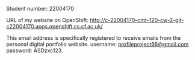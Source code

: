 Student number: 22004170

URL of my website on OpenShift:
http://c-22004170-cmt-120-cw-2-git-c22004170.apps.openshift.cs.cf.ac.uk/

This email address is specifically registered to receive emails from the personal digital portfolio website.
username: profileproject66@gmail.com
password: ASDzxc123.
